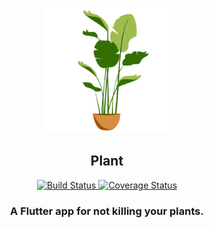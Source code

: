 <p align="center">
    <img src=assets/icon/app_icon.png height=200>
</p>

<h2 align="center">Plant</h2>

<p align="center">
    <a href="https://travis-ci.com/micro-bc/plant">
        <img src="https://travis-ci.com/micro-bc/plant.svg?branch=master" alt="Build Status">
    </a>
    <a href="https://coveralls.io/github/micro-bc/plant?branch=master">
        <img src="https://coveralls.io/repos/github/micro-bc/plant/badge.svg?branch=master" alt="Coverage Status">
    </a>
</p>

<h3 align="center">A Flutter app for not killing your plants.</h3>
